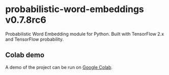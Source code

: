 # probabilistic-word-embeddings v0.7.8rc6

Probabilistic Word Embedding module for Python. Built with TensorFlow 2.x and TensorFlow probability.

## Colab demo

A demo of the project can be run on [Google Colab](https://colab.research.google.com/drive/1dGqWn7SMqg-fGzVUGzXSOUmsX8m9k5k2).
